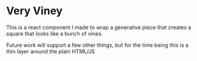 # Very Viney
This is a react component I made to wrap a generative piece that creates a square that looks like a bunch of vines. 

Future work will support a few other things, but for the time being this is a thin layer around the plain HTML/JS 
